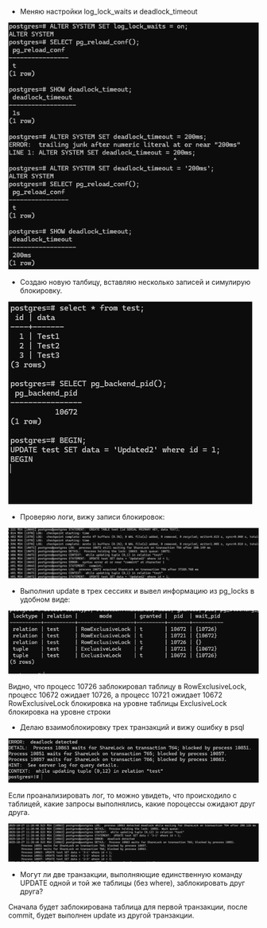 - Меняю настройки log_lock_waits и deadlock_timeout

![](https://raw.githubusercontent.com/vrartem/Postgre-DBA-2025-07/refs/heads/main/Blocking/8.png)

- Создаю новую талбицу, вставляю несколько записей и симулирую блокировку.

![](https://raw.githubusercontent.com/vrartem/Postgre-DBA-2025-07/refs/heads/main/Blocking/8.1.png)

- Проверяю логи, вижу записи блокировок:

![](https://raw.githubusercontent.com/vrartem/Postgre-DBA-2025-07/refs/heads/main/Blocking/8.2.png)

- Выполнил update в трех сессиях и вывел информацию из pg_locks в удобном виде:

![](https://raw.githubusercontent.com/vrartem/Postgre-DBA-2025-07/refs/heads/main/Blocking/8.3.png)

Видно, что процесс 10726 заблокировал таблицу в RowExclusiveLock, процесс 10672 ожидает 10726, а процесс 10721 ожидает 10672
RowExclusiveLock блокировка на уровне таблицы
ExclusiveLock блокировка на уровне строки

- Делаю взаимоблокировку трех транзакций и вижу ошибку в psql

![](https://raw.githubusercontent.com/vrartem/Postgre-DBA-2025-07/refs/heads/main/Blocking/8.4.png)

Если проанализировать лог, то можно увидеть, что происходило с таблицей, какие запросы выполнялись, какие пороцессы ожидают друг друга.

![](https://raw.githubusercontent.com/vrartem/Postgre-DBA-2025-07/refs/heads/main/Blocking/8.5.png)

- Могут ли две транзакции, выполняющие единственную команду UPDATE одной и той же таблицы (без where), заблокировать друг друга?

Cначала будет заблокирована таблица для первой транзакции, после commit, будет выполнен update из другой транзакции. 



